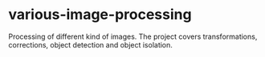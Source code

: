 # various-image-processing
Processing of different kind of images. The project covers transformations, corrections, object detection and object isolation.
